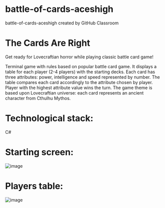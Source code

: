 # battle-of-cards-aceshigh
battle-of-cards-aceshigh created by GitHub Classroom

# The Cards Are Right
Get ready for Lovecraftian horror while playing classic battle card game! 

Terminal game with rules based on popular battle card game. It displays a table for each player (2-4 players) with the starting decks. Each card has three attributes: power, intelligence and speed represented by number. The table compares each card accordingly to the attribute chosen by player. Player with the highest attribute value wins the turn. The game theme is based upon Lovecraftian universe: each card represents an ancient character from Cthulhu Mythos.

# Technological stack:
C#

# Starting screen:
![image](https://user-images.githubusercontent.com/60843449/107295296-61d20500-6a6f-11eb-92f5-a9dc24635c9e.png)

# Players table:
![image](https://user-images.githubusercontent.com/60843449/107295429-a493dd00-6a6f-11eb-9976-84cb34fa4149.png)
